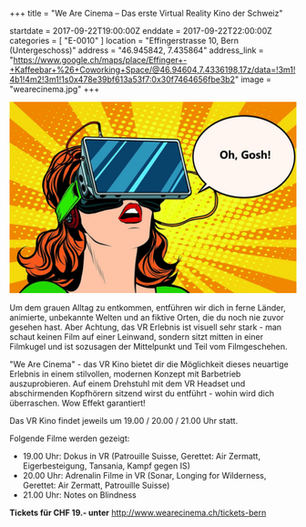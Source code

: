+++
title = "We Are Cinema – Das erste Virtual Reality Kino der Schweiz"

startdate = 2017-09-22T19:00:00Z
enddate = 2017-09-22T22:00:00Z
categories = [ "E-0010" ]
location = "Effingerstrasse 10, Bern (Untergeschoss)"
address = "46.945842, 7.435864"
address_link = "https://www.google.ch/maps/place/Effinger+-+Kaffeebar+%26+Coworking+Space/@46.94604,7.4336198,17z/data=!3m1!4b1!4m2!3m1!1s0x478e39bf613a53f7:0x30f7464656fbe3b2"
image = "wearecinema.jpg"
+++

![WeAreCinema](wearecinema.jpg)

Um dem grauen Alltag zu entkommen, entführen wir dich in ferne Länder, animierte, unbekannte Welten und an fiktive Orten, die du noch nie zuvor gesehen hast. Aber Achtung, das VR Erlebnis ist visuell sehr stark - man schaut keinen Film auf einer Leinwand, sondern sitzt mitten in einer Filmkugel und ist sozusagen der Mittelpunkt und Teil vom Filmgeschehen.

"We Are Cinema" - das VR Kino bietet dir die Möglichkeit dieses neuartige Erlebnis in einem stilvollen, modernen Konzept mit Barbetrieb auszuprobieren. Auf einem Drehstuhl mit dem VR Headset und abschirmenden Kopfhörern sitzend wirst du entführt - wohin wird dich überraschen. Wow Effekt garantiert!

Das VR Kino findet jeweils um 19.00 / 20.00 / 21.00 Uhr statt.

Folgende Filme werden gezeigt:

* 19.00 Uhr: Dokus in VR (Patrouille Suisse, Gerettet: Air Zermatt, Eigerbesteigung, Tansania, Kampf gegen IS)
* 20.00 Uhr: Adrenalin Filme in VR (Sonar, Longing for Wilderness, Gerettet: Air Zermatt, Patrouille Suisse)
* 21.00 Uhr: Notes on Blindness

**Tickets für CHF 19.- unter** http://www.wearecinema.ch/tickets-bern
